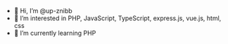 - 👋 Hi, I’m @up-znibb
- 👀 I’m interested in PHP, JavaScript, TypeScript, express.js, vue.js, html, css
- 🌱 I’m currently learning PHP

<!---
up-znibb/up-znibb is a ✨ special ✨ repository because its `README.md` (this file) appears on your GitHub profile.
You can click the Preview link to take a look at your changes.
--->
